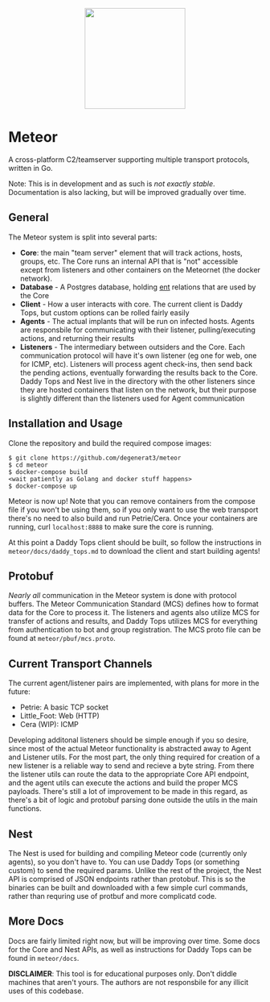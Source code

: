 <p align="center">
  <img width="200" height="200" src="http://link.to.meteor">
</p>

# Meteor
A cross-platform C2/teamserver supporting multiple transport protocols, written in Go. 

Note: This is in development and as such is _not exactly stable_. Documentation is also lacking, but will be improved gradually over time. 



## General 
The Meteor system is split into several parts:
 - **Core**: the main "team server" element that will track actions, hosts, groups, etc. The Core runs an internal API that is "not" accessible except from listeners and other containers on the Meteornet (the docker network).
 - **Database** - A Postgres database, holding [ent](https://entgo.io/) relations that are used by the Core
 - **Client** - How a user interacts with core. The current client is Daddy Tops, but custom options can be rolled fairly easily
 - **Agents** - The actual implants that will be run on infected hosts. Agents are responsbile for communicating with their listener, pulling/executing actions, and returning their results
 - **Listeners** - The intermediary between outsiders and the Core. Each communication protocol will have it's own listener (eg one for web, one for ICMP, etc). Listeners will process agent check-ins, then send back the pending actions, eventually forwarding the results back to the Core. Daddy Tops and Nest live in the directory with the other listeners since they are hosted containers that listen on the network, but their purpose is slightly different than the listeners used for Agent communication 

 ## Installation and Usage 
 Clone the repository and build the required compose images:
```
$ git clone https://github.com/degenerat3/meteor
$ cd meteor
$ docker-compose build
<wait patiently as Golang and docker stuff happens>
$ docker-compose up
```
Meteor is now up! Note that you can remove containers from the compose file if you won't be using them, so if you only want to use the web transport there's no need to also build and run Petrie/Cera. Once your containers are running, curl `localhost:8888` to make sure the core is running.   

At this point a Daddy Tops client should be built, so follow the instructions in `meteor/docs/daddy_tops.md` to download the client and start building agents!

 ## Protobuf 
 _Nearly all_ communication in the Meteor system is done with protocol buffers. The Meteor Communication Standard (MCS) defines how to format data for the Core to process it. The listeners and agents also utilize MCS for transfer of actions and results, and Daddy Tops utilizes MCS for everything from authentication to bot and group registration. The MCS proto file can be found at `meteor/pbuf/mcs.proto`.  

 ## Current Transport Channels 
 The current agent/listener pairs are implemented, with plans for more in the future:
  - Petrie: A basic TCP socket
  - Little_Foot: Web (HTTP)
  - Cera (WIP): ICMP  

Developing additonal listeners should be simple enough if you so desire, since most of the actual Meteor functionality is abstracted away to Agent and Listener utils. For the most part, the only thing required for creation of a new listener is a reliable way to send and recieve a byte string. From there the listener utils can route the data to the appropriate Core API endpoint, and the agent utils can execute the actions and build the proper MCS payloads. There's still a lot of improvement to be made in this regard, as there's a bit of logic and protobuf parsing done outside the utils in the main functions.  

## Nest 
The Nest is used for building and compiling Meteor code (currently only agents), so you don't have to. You can use Daddy Tops (or something custom) to send the required params. Unlike the rest of the project, the Nest API is comprised of JSON endpoints rather than protobuf. This is so the binaries can be built and downloaded with a few simple curl commands, rather than requring use of protbuf and more complicatd code. 

## More Docs 
Docs are fairly limited right now, but will be improving over time. Some docs for the Core and Nest APIs, as well as instructions for Daddy Tops can be found in `meteor/docs`. 


**DISCLAIMER**: This tool is for educational purposes only. Don't diddle machines that aren't yours. The authors are not responsbile for any illicit uses of this codebase. 
